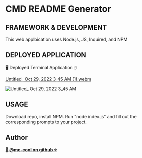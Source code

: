 # CMD README Generator 

## FRAMEWORK & DEVELOPMENT
This web applbication uses Node.js, JS, Inquired, and NPM

## DEPLOYED APPLICATION
🖥️ Deployed Terminal Application 🖱️

[Untitled_ Oct 29, 2022 3_45 AM (1).webm](https://user-images.githubusercontent.com/101916187/198818475-df7b3f0c-62b0-4591-bb59-33dd001f600b.webm)

![Untitled_ Oct 29, 2022 3_45 AM](https://user-images.githubusercontent.com/101916187/198818407-326a14a6-da80-473b-a9c1-807e0fbb73b4.gif)

## USAGE
Download repo, install NPM. Run "node index.js" and fill out the corresponding prompts to your project.



## Author
**[🐉 @mc-cool on github ⭐](https://github.com/m-ccool)**
